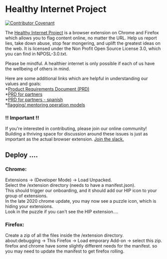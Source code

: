 # Healthy Internet Project

[![Contributor Covenant](https://img.shields.io/badge/Contributor%20Covenant-2.1-4baaaa.svg)](code_of_conduct.md)

The [Healthy Internet Project](http://www.healthyinternetproject.org) is a browser extension on Chrome and Firefox which allows you to flag content online, 
no matter the URL. Help us report lies, take down abuse, stop fear mongering, and uplift the greatest ideas on the web.
It is licensed under the Non Profit Open Source License 3.0, which you can find in NPOSL-3.0.txt. 

Please be mindful. 
A healthier internet is only possible if each of us have the wellbeing of others in mind.

Here are some additional links which are helpful in understanding our values and goals:\
*[Product Requirements Document (PRD)](https://docs.google.com/document/d/19q0rheSTswLEoRiKnO9zS0YuTDFA_8we-83n3WrbHuY/edit?usp=sharing)\
*[PRD for partners](https://docs.google.com/document/d/1maVF6tuHKrR5l4uIqhGVAb5WaiUKGWi-8uoYwTKxbFw/edit?usp=sharing)\
*[PRD for partners - spanish](https://docs.google.com/document/d/1ySDFvNv4OtV2eN64zlLBQERL86haP6eLJVSSbturPBY/edit?usp=sharing)\
*[flagging/ mentoring operation models](https://docs.google.com/document/d/1LYWrc77WGkxcX8RPbCpMtDq5Qz7keeEV1MuwwhhuExo/edit?usp=sharing)

### !! Important !!
If you're interested in contributing, please join our online community! Building a thriving space for discussion around these issues is just as important as the actual browser extension. [Join the slack.](https://join.slack.com/t/healthyintern-5jp3924/shared_invite/zt-wuh780xe-GoNqCv4fPrgG~KkLe~asBw)

## Deploy ....

### Chrome:

Extensions -> (Developer Mode) -> Load Unpacked. \
Select the /extension directory (needs to have a manifest.json).\
This should trigger our onboarding, and it should add our HIP icon to your group of extensions. \
In the late 2020 chrome update, you may now see a puzzle icon, which is hiding your extensions. \
Look in the puzzle if you can't see the HIP extension....


### Firefox:

Create a zip of all the files inside the /extension directory. \
about:debugging -> This Firefox -> Load  emporary Add-on -> select this zip. \
firefox and chrome have some slightly different needs for the manifest. so you may need to update the manifest 
to get firefox rolling. 


